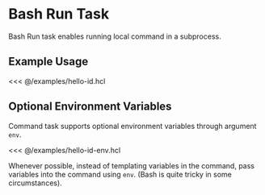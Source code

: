 # Bash Run Task

Bash Run task enables running local command in a subprocess.

## Example Usage

<<< @/examples/hello-id.hcl

## Optional Environment Variables

Command task supports optional environment variables through argument `env`.

<<< @/examples/hello-id-env.hcl

Whenever possible, instead of templating variables in the command, pass variables into the command using `env`.
(Bash is quite tricky in some circumstances).
